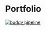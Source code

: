 # Portfolio

[![buddy pipeline](https://app.buddy.works/lbasaj/gatsby-portfolio/pipelines/pipeline/221150/badge.svg?token=065ef370272ce3784a747af5fbd7814b4594a70cf2b796212a37335fc1f9b6ab "buddy pipeline")](https://app.buddy.works/lbasaj/gatsby-portfolio/pipelines/pipeline/221150)